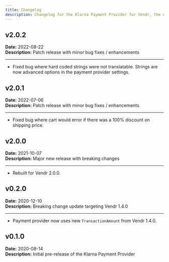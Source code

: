 ```yaml
---
title: Changelog
description: Changelog for the Klarna Payment Provider for Vendr, the eCommerce solution for Umbraco v8+
---
```


## v2.0.2   
**Date:** 2022-08-22   
**Description:** Patch release with minor bug fixes / enhancements 

---  

<changelog>
<changelog-group category="Fixed">  

    
* Fixed bug where hard coded strings were not translatable. Strings are now advanced options in the payment provider settings.


</changelog-group>
</changelog>

## v2.0.1   
**Date:** 2022-07-06   
**Description:** Patch release with minor bug fixes / enhancements 

---  

<changelog>
<changelog-group category="Fixed">  

    
* Fixed bug where cart would error if there was a 100% discount on shipping price.


</changelog-group>
</changelog>

## v2.0.0   
**Date:** 2021-10-07   
**Description:** Major new release with breaking changes

---  

<changelog>
<changelog-group category="Breaking">  

    
* Rebuilt for Vendr 2.0.0.


</changelog-group>
</changelog>

## v0.2.0   
**Date:** 2020-12-10    
**Description:** Breaking change update targeting Vendr 1.4.0 

---  

<changelog>
<changelog-group category="Breaking">  

    
* Payment provider now uses new `TransactionAmount` from Vendr 1.4.0.


</changelog-group>
</changelog>

## v0.1.0  
**Date:** 2020-08-14   
**Description:** Initial pre-release of the Klarna Payment Provider 